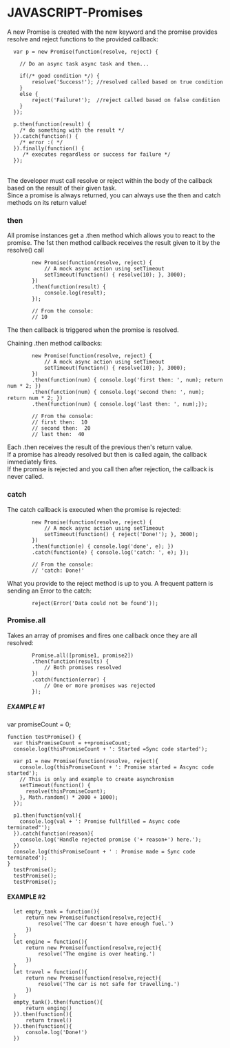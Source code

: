 # JAVASCRIPT-Promises

A new Promise is created with the new keyword and the promise provides resolve and reject functions to the provided callback:<br>

      var p = new Promise(function(resolve, reject) {
      	
      	// Do an async task async task and then...
      
      	if(/* good condition */) {
      		resolve('Success!'); //resolved called based on true condition
      	}
      	else {
      		reject('Failure!');  //reject called based on false condition
      	}
      });
      
      p.then(function(result) { 
      	/* do something with the result */
      }).catch(function() {
      	/* error :( */
      }).finally(function() {
         /* executes regardless or success for failure */ 
      });
<br>
The developer must call resolve or reject within the body of the callback based on the result of their given task.<br>
Since a promise is always returned, you can always use the then and catch methods on its return value!<br>

### then
All promise instances get a .then method which allows you to react to the promise.  The 1st then method callback receives the result given to it by the resolve() call<br>

            new Promise(function(resolve, reject) {
            	// A mock async action using setTimeout
            	setTimeout(function() { resolve(10); }, 3000);
            })
            .then(function(result) {
            	console.log(result);
            });
            
            // From the console:
            // 10
The then callback is triggered when the promise is resolved.

Chaining .then method callbacks:<br>

            new Promise(function(resolve, reject) { 
            	// A mock async action using setTimeout
            	setTimeout(function() { resolve(10); }, 3000);
            })
            .then(function(num) { console.log('first then: ', num); return num * 2; })
            .then(function(num) { console.log('second then: ', num); return num * 2; })
            .then(function(num) { console.log('last then: ', num);});
            
            // From the console:
            // first then:  10
            // second then:  20
            // last then:  40  
Each .then receives the result of the previous then's return value.<br>
If a promise has already resolved but then is called again, the callback immediately fires.<br>
If the promise is rejected and you call then after rejection, the callback is never called. <br>

### catch
The catch callback is executed when the promise is rejected:<br>

            new Promise(function(resolve, reject) {
            	// A mock async action using setTimeout
            	setTimeout(function() { reject('Done!'); }, 3000);
            })
            .then(function(e) { console.log('done', e); })
            .catch(function(e) { console.log('catch: ', e); });
            
            // From the console:
            // 'catch: Done!'
What you provide to the reject method is up to you. A frequent pattern is sending an Error to the catch:<br>

            reject(Error('Data could not be found'));

### Promise.all
Takes an array of promises and fires one callback once they are all resolved:

            Promise.all([promise1, promise2])
            .then(function(results) {
            	// Both promises resolved
            })
            .catch(function(error) {
            	// One or more promises was rejected
            });

##### EXAMPLE #1

  var promiseCount = 0;

    function testPromise() { 
      var thisPromiseCount = ++promiseCount;
      console.log(thisPromiseCount + ': Started =Sync code started');
      
      var p1 = new Promise(function(resolve, reject){
        console.log(thisPromiseCount + ': Promise started = Ascync code started');
        // This is only and example to create asynchronism
        setTimeout(function() {
          resolve(thisPromiseCount); 
        }, Math.random() * 2000 + 1000);
      });
      
      p1.then(function(val){
        console.log(val + ': Promise fullfilled = Async code terminated"');
      }).catch(function(reason){
        console.log('Handle rejected promise ('+ reason+') here.');
      })
      console.log(thisPromiseCount + ' : Promise made = Sync code terminated');
    }
      testPromise();
      testPromise();
      testPromise();

#### EXAMPLE #2

      let empty_tank = function(){
          return new Promise(function(resolve,reject){
              resolve('The car doesn't have enough fuel.')
          })
      }
      let engine = function(){
          return new Promise(function(resolve,reject){
              resolve('The engine is over heating.')
          })
      }
      let travel = function(){
          return new Promise(function(resolve,reject){
              resolve('The car is not safe for travelling.')
          })
      }
      empty_tank().then(function(){
          return enging()
      }).then(function(){
          return travel()
      }).then(function(){
          console.log('Done!')
      })
